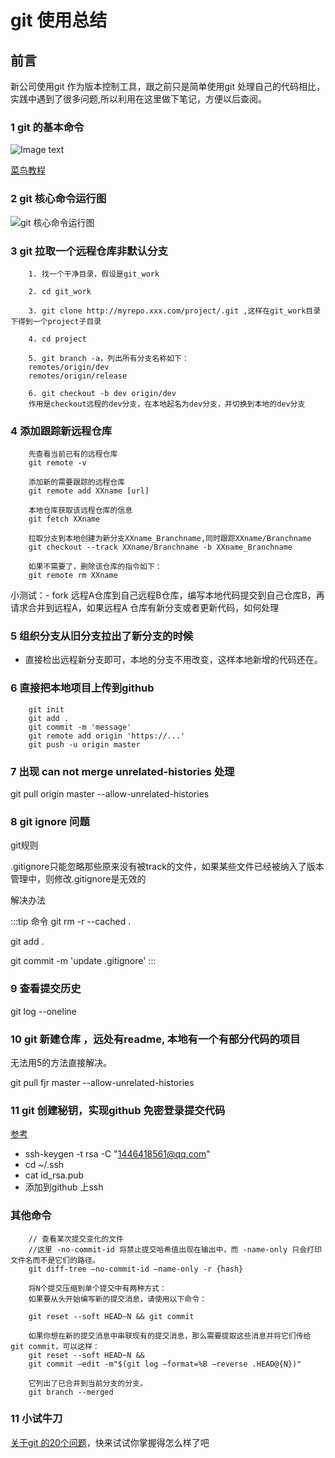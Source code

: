 # git 使用总结

## 前言

新公司使用git 作为版本控制工具，跟之前只是简单使用git 处理自己的代码相比，实践中遇到了很多问题,所以利用在这里做下笔记，方便以后查阅。

### 1 git 的基本命令

![Image text](/jrNoteWebsite/main/git/gitCommand.png)

 [菜鸟教程](http://www.runoob.com/git/git-basic-operations.html)

### 2 git 核心命令运行图
![git 核心命令运行图](/jrNoteWebsite/main/git/git.png)

### 3 git 拉取一个远程仓库非默认分支
```
    1. 找一个干净目录，假设是git_work

    2. cd git_work

    3. git clone http://myrepo.xxx.com/project/.git ,这样在git_work目录下得到一个project子目录

    4. cd project

    5. git branch -a，列出所有分支名称如下：
    remotes/origin/dev
    remotes/origin/release

    6. git checkout -b dev origin/dev
    作用是checkout远程的dev分支，在本地起名为dev分支，并切换到本地的dev分支
```
### 4 添加跟踪新远程仓库

```
    先查看当前已有的远程仓库
    git remote -v

    添加新的需要跟踪的远程仓库
    git remote add XXname [url]
    
    本地仓库获取该远程仓库的信息
    git fetch XXname

    拉取分支到本地创建为新分支XXname_Branchname,同时跟踪XXname/Branchname
    git checkout --track XXname/Branchname -b XXname_Branchname

    如果不需要了，删除该仓库的指令如下：
    git remote rm XXname

```
小测试：- fork 远程A仓库到自己远程B仓库，编写本地代码提交到自己仓库B，再请求合并到远程A，如果远程A 仓库有新分支或者更新代码，如何处理
### 5 组织分支从旧分支拉出了新分支的时候

- 直接检出远程新分支即可，本地的分支不用改变，这样本地新增的代码还在。


### 6 直接把本地项目上传到github

```
    git init 
    git add .
    git commit -m 'message'
    git remote add origin 'https://...'
    git push -u origin master
```

### 7 出现 can not merge unrelated-histories 处理

 git pull origin master --allow-unrelated-histories

 
### 8 git ignore 问题

git规则

.gitignore只能忽略那些原来没有被track的文件，如果某些文件已经被纳入了版本管理中，则修改.gitignore是无效的

解决办法

:::tip  命令
git rm -r --cached .

git add .

git commit -m 'update .gitignore'
:::

### 9 查看提交历史

git log --oneline


### 10 git 新建仓库 ，远处有readme, 本地有一个有部分代码的项目

无法用5的方法直接解决。

git pull fjr master --allow-unrelated-histories


### 11 git 创建秘钥，实现github 免密登录提交代码
[参考](https://blog.csdn.net/zfs1994/article/details/52682129)

* ssh-keygen -t rsa -C "1446418561@qq.com"
* cd ~/.ssh
* cat id_rsa.pub
* 添加到github 上ssh 

### 其他命令

```
    // 查看某次提交变化的文件
    //这里 -no-commit-id 将禁止提交哈希值出现在输出中，而 -name-only 只会打印文件名而不是它们的路径。
    git diff-tree –no-commit-id –name-only -r {hash}

    将N个提交压缩到单个提交中有两种方式：
    如果要从头开始编写新的提交消息，请使用以下命令：

    git reset --soft HEAD~N && git commit

    如果你想在新的提交消息中串联现有的提交消息，那么需要提取这些消息并将它们传给 git commit，可以这样：
    git reset --soft HEAD~N &&
    git commit –edit -m"$(git log –format=%B –reverse .HEAD@{N})"

    它列出了已合并到当前分支的分支。
    git branch --merged 
```


### 11 小试牛刀

[关于git 的20个问题](https://segmentfault.com/a/1190000019315509?utm_source=tag-newest)，快来试试你掌握得怎么样了吧